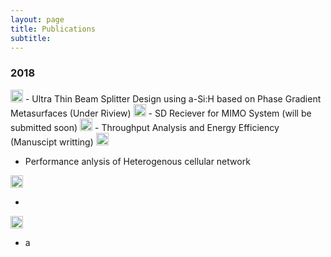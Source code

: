 ```yaml
---
layout: page
title: Publications
subtitle: 
---
```



### 2018
<img src="../img/journal-article.png" height="20px">
- Ultra Thin Beam Splitter Design using a-Si:H based on Phase Gradient Metasurfaces (Under Riview)

<img src="../img/journal-article.png" height="20px">
- SD Reciever for MIMO System (will be submitted soon)

<img src="../img/journal-article.png" height="20px">
- Throughput Analysis and Energy Efficiency (Manuscipt writting)


<img src="../img/conference-paper.png" height="20px">

- Performance anlysis of Heterogenous cellular network


<img src="../img/workshop-paper.png" height="20px">

- 

<img src="../img/book-chapter.png" height="20px">

- a









































